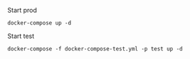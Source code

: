 Start prod
```
docker-compose up -d
```

Start test
```
docker-compose -f docker-compose-test.yml -p test up -d
```